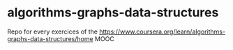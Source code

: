 # algorithms-graphs-data-structures
Repo for every exercices of the https://www.coursera.org/learn/algorithms-graphs-data-structures/home MOOC
